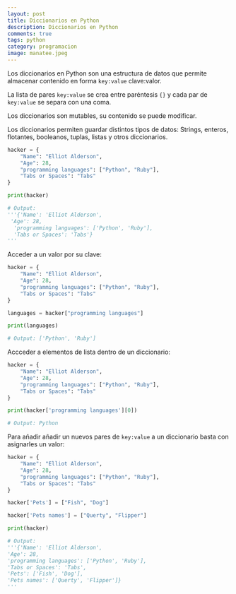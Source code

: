 ```yaml
---
layout: post
title: Diccionarios en Python
description: Diccionarios en Python
comments: true
tags: python
category: programacion
image: manatee.jpeg
---
```


Los diccionarios en Python son una estructura de datos que permite almacenar contenido en forma `key:value` clave:valor.

La lista de pares `key:value` se crea entre paréntesis `{}` y cada par de  `key:value` se separa con una coma.

Los diccionarios son mutables, su contenido se puede modificar.

Los diccionarios permiten guardar distintos tipos de datos: Strings, enteros, flotantes, booleanos, tuplas, listas y otros diccionarios.

```py
hacker = {
    "Name": "Elliot Alderson",
    "Age": 28,
    "programming languages": ["Python", "Ruby"],
    "Tabs or Spaces": "Tabs"
}

print(hacker)

# Output:
'''{'Name': 'Elliot Alderson',
 'Age': 28,
  'programming languages': ['Python', 'Ruby'],
  'Tabs or Spaces': 'Tabs'}
'''
```
Acceder a un valor por su clave:

```py
hacker = {
    "Name": "Elliot Alderson",
    "Age": 28,
    "programming languages": ["Python", "Ruby"],
    "Tabs or Spaces": "Tabs"
}

languages = hacker["programming languages"]

print(languages)

# Output: ['Python', 'Ruby']
```

Accceder a elementos de lista dentro de un diccionario:

```py
hacker = {
    "Name": "Elliot Alderson",
    "Age": 28,
    "programming languages": ["Python", "Ruby"],
    "Tabs or Spaces": "Tabs"
}

print(hacker['programming languages'][0])

# Output: Python
```

Para añadir añadir un nuevos pares de `key:value` a un diccionario basta con asignarles un valor:

```py
hacker = {
    "Name": "Elliot Alderson",
    "Age": 28,
    "programming languages": ["Python", "Ruby"],
    "Tabs or Spaces": "Tabs"
}

hacker['Pets'] = ["Fish", "Dog"]

hacker['Pets names'] = ["Querty", "Flipper"]

print(hacker)

# Output: 
'''{'Name': 'Elliot Alderson',
'Age': 28,
'programming languages': ['Python', 'Ruby'],
'Tabs or Spaces': 'Tabs',
'Pets': ['Fish', 'Dog'],
'Pets names': ['Querty', 'Flipper']}
'''

```